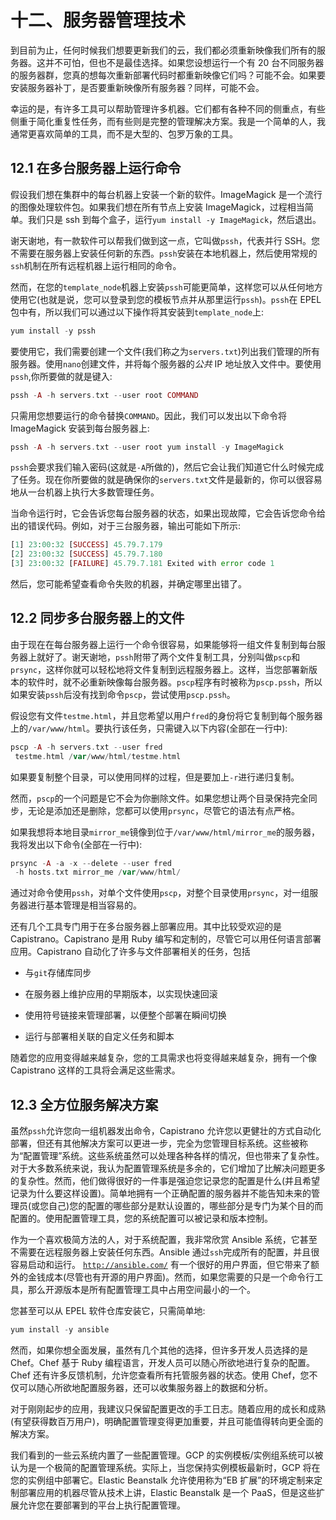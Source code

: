 # 十二、服务器管理技术

到目前为止，任何时候我们想要更新我们的云，我们都必须重新映像我们所有的服务器。这并不可怕，但也不是最佳选择。如果您设想运行一个有 20 台不同服务器的服务器群，您真的想每次重新部署代码时都重新映像它们吗？可能不会。如果要安装服务器补丁，是否要重新映像所有服务器？同样，可能不会。

幸运的是，有许多工具可以帮助管理许多机器。它们都有各种不同的侧重点，有些侧重于简化重复性任务，而有些则是完整的管理解决方案。我是一个简单的人，我通常更喜欢简单的工具，而不是大型的、包罗万象的工具。

## 12.1 在多台服务器上运行命令

假设我们想在集群中的每台机器上安装一个新的软件。ImageMagick 是一个流行的图像处理软件包。如果我们想在所有节点上安装 ImageMagick，过程相当简单。我们只是 ssh 到每个盒子，运行`yum install -y ImageMagick`，然后退出。

谢天谢地，有一款软件可以帮我们做到这一点，它叫做`pssh`，代表并行 SSH。您不需要在服务器上安装任何新的东西。`pssh`安装在本地机器上，然后使用常规的`ssh`机制在所有远程机器上运行相同的命令。

然而，在您的`template_node`机器上安装`pssh`可能更简单，这样您可以从任何地方使用它(也就是说，您可以登录到您的模板节点并从那里运行`pssh`)。`pssh`在 EPEL 包中有，所以我们可以通过以下操作将其安装到`template_node`上:

```php
yum install -y pssh

```

要使用它，我们需要创建一个文件(我们称之为`servers.txt`)列出我们管理的所有服务器。使用`nano`创建文件，并将每个服务器的*公共* IP 地址放入文件中。要使用`pssh`,你所要做的就是键入:

```php
pssh -A -h servers.txt --user root COMMAND

```

只需用您想要运行的命令替换`COMMAND`。因此，我们可以发出以下命令将 ImageMagick 安装到每台服务器上:

```php
pssh -A -h servers.txt --user root yum install -y ImageMagick

```

`pssh`会要求我们输入密码(这就是`-A`所做的)，然后它会让我们知道它什么时候完成了任务。现在你所要做的就是确保你的`servers.txt`文件是最新的，你可以很容易地从一台机器上执行大多数管理任务。

当命令运行时，它会告诉您每台服务器的状态，如果出现故障，它会告诉您命令给出的错误代码。例如，对于三台服务器，输出可能如下所示:

```php
[1] 23:00:32 [SUCCESS] 45.79.7.179
[2] 23:00:32 [SUCCESS] 45.79.7.180
[3] 23:00:32 [FAILURE] 45.79.7.181 Exited with error code 1

```

然后，您可能希望查看命令失败的机器，并确定哪里出错了。

## 12.2 同步多台服务器上的文件

由于现在在每台服务器上运行一个命令很容易，如果能够将一组文件复制到每台服务器上就好了。谢天谢地，`pssh`附带了两个文件复制工具，分别叫做`pscp`和`prsync`，这样你就可以轻松地将文件复制到远程服务器上。这样，当您部署新版本的软件时，就不必重新映像每台服务器。`pscp`程序有时被称为`pscp.pssh`，所以如果安装`pssh`后没有找到命令`pscp`，尝试使用`pscp.pssh`。

假设您有文件`testme.html`，并且您希望以用户`fred`的身份将它复制到每个服务器上的`/var/www/html`。要执行该任务，只需键入以下内容(全部在一行中):

```php
pscp -A -h servers.txt --user fred
 testme.html /var/www/html/testme.html

```

如果要复制整个目录，可以使用同样的过程，但是要加上`-r`进行递归复制。

然而，`pscp`的一个问题是它不会为你删除文件。如果您想让两个目录保持完全同步，无论是添加还是删除，您都可以使用`prsync`，尽管它的语法有点严格。

如果我想将本地目录`mirror_me`镜像到位于`/var/www/html/mirror_me`的服务器，我将发出以下命令(全部在一行中):

```php
prsync -A -a -x --delete --user fred
 -h hosts.txt mirror_me /var/www/html/

```

通过对命令使用`pssh`，对单个文件使用`pscp`，对整个目录使用`prsync`，对一组服务器进行基本管理是相当容易的。

还有几个工具专门用于在多台服务器上部署应用。其中比较受欢迎的是 Capistrano。Capistrano 是用 Ruby 编写和定制的，尽管它可以用任何语言部署应用。Capistrano 自动化了许多与文件部署相关的任务，包括

*   与`git`存储库同步

*   在服务器上维护应用的早期版本，以实现快速回滚

*   使用符号链接来管理部署，以便整个部署在瞬间切换

*   运行与部署相关联的自定义任务和脚本

随着您的应用变得越来越复杂，您的工具需求也将变得越来越复杂，拥有一个像 Capistrano 这样的工具将会满足这些需求。

## 12.3 全方位服务解决方案

虽然`pssh`允许您向一组机器发出命令，Capistrano 允许您以更健壮的方式自动化部署，但还有其他解决方案可以更进一步，完全为您管理目标系统。这些被称为“配置管理”系统。这些系统虽然可以处理各种各样的情况，但也带来了复杂性。对于大多数系统来说，我认为配置管理系统是多余的，它们增加了比解决问题更多的复杂性。然而，他们做得很好的一件事是强迫您记录您的配置是什么(并且希望记录为什么要这样设置)。简单地拥有一个正确配置的服务器并不能告知未来的管理员(或您自己)您的配置的哪些部分是默认设置的，哪些部分是专门为某个目的而配置的。使用配置管理工具，您的系统配置可以被记录和版本控制。

作为一个喜欢极简方法的人，对于系统配置，我非常欣赏 Ansible 系统，它甚至不需要在远程服务器上安装任何东西。Ansible 通过`ssh`完成所有的配置，并且很容易启动和运行。 [`http://ansible.com/`](http://ansible.com/) 有一个很好的用户界面，但它带来了额外的金钱成本(尽管也有开源的用户界面)。然而，如果您需要的只是一个命令行工具，那么开源版本是所有配置管理工具中占用空间最小的一个。

您甚至可以从 EPEL 软件仓库安装它，只需简单地:

```php
yum install -y ansible

```

然而，如果你想全面发展，虽然有几个其他的选择，但许多开发人员选择的是 Chef。Chef 基于 Ruby 编程语言，开发人员可以随心所欲地进行复杂的配置。Chef 还有许多反馈机制，允许您查看所有托管服务器的状态。使用 Chef，您不仅可以随心所欲地配置服务器，还可以收集服务器上的数据和分析。

对于刚刚起步的应用，我建议只保留配置更改的手工日志。随着应用的成长和成熟(有望获得数百万用户)，明确配置管理变得更加重要，并且可能值得转向更全面的解决方案。

我们看到的一些云系统内置了一些配置管理。GCP 的实例模板/实例组系统可以被认为是一个极简的配置管理系统。实际上，当您保持实例模板最新时，GCP 将在您的实例组中部署它。Elastic Beanstalk 允许使用称为“EB 扩展”的环境定制来定制部署应用的机器尽管从技术上讲，Elastic Beanstalk 是一个 PaaS，但是这些扩展允许您在要部署到的平台上执行配置管理。